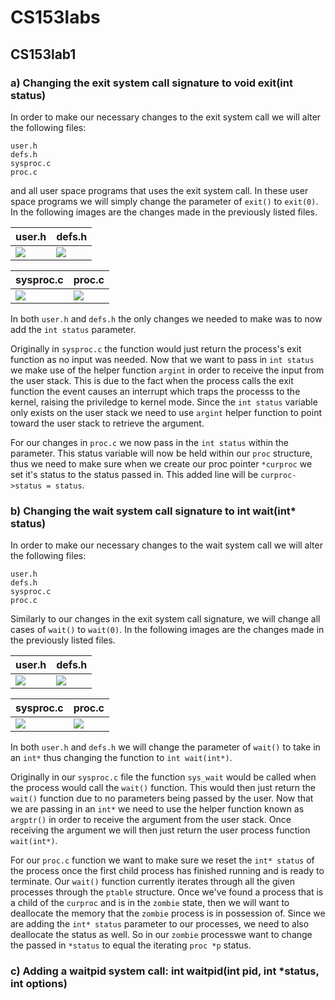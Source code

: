 # CS153labs
## CS153lab1
### a) Changing the exit system call signature to void exit(int status)

In order to make our necessary changes to the exit system call we will alter the following files: 
```
user.h 
defs.h
sysproc.c 
proc.c 
```
and all user space programs that uses the exit system call. In these user space programs we will simply change the parameter of `exit()` to `exit(0)`. In the following images are the changes made in the previously listed files.

| user.h | defs.h |
|--------|--------|
|<img src="https://github.com/MarcJimenez99/cs153labs/blob/master/cs153pictures/lab1/pic1.1.JPG">|<img src="https://github.com/MarcJimenez99/cs153labs/blob/master/cs153pictures/lab1/pic1.2.JPG">|

| sysproc.c | proc.c |
|-----------|--------|
|<img src="https://github.com/MarcJimenez99/cs153labs/blob/master/cs153pictures/lab1/pic1.3.JPG">|<img src="https://github.com/MarcJimenez99/cs153labs/blob/master/cs153pictures/lab1/pic1.4.JPG">|

In both `user.h` and `defs.h` the only changes we needed to make was to now add the `int status` parameter. 

Originally in `sysproc.c` the function would just return the process's exit function as no input was needed. Now that we want to pass in `int status` we make use of the helper function `argint` in order to receive the input from the user stack. This is due to the fact when the process calls the exit function the event causes an interrupt which traps the processs to the kernel, raising the priviledge to kernel mode. Since the `int status` variable only exists on the user stack we need to use `argint` helper function to point toward the user stack to retrieve the argument.

For our changes in `proc.c` we now pass in the `int status` within the parameter. This status variable will now be held within our `proc` structure, thus we need to make sure when we create our proc pointer `*curproc` we set it's status to the status passed in. This added line will be `curproc->status = status`. 

### b) Changing the wait system call signature to int wait(int* status)

In order to make our necessary changes to the wait system call we will alter the following files: 
```
user.h 
defs.h
sysproc.c 
proc.c 
```
Similarly to our changes in the exit system call signature, we will change all cases of `wait()` to `wait(0)`. In the following images are the changes made in the previously listed files.

| user.h | defs.h |
|--------|--------|
|<img src="https://github.com/MarcJimenez99/cs153labs/blob/master/cs153pictures/lab1/waituser.JPG">|<img src="https://github.com/MarcJimenez99/cs153labs/blob/master/cs153pictures/lab1/waitdefs.JPG">|

| sysproc.c | proc.c |
|-----------|--------|
|<img src="https://github.com/MarcJimenez99/cs153labs/blob/master/cs153pictures/lab1/waitsysproc.JPG">|<img src="https://github.com/MarcJimenez99/cs153labs/blob/master/cs153pictures/lab1/waitproc.JPG">|

In both `user.h` and `defs.h` we will change the parameter of `wait()` to take in an `int*` thus changing the function to `int wait(int*)`. 

Originally in our `sysproc.c` file the function `sys_wait` would be called when the process would call the `wait()` function. This would then just return the `wait()` function due to no parameters being passed by the user. Now that we are passing in an `int*` we need to use the helper function known as `argptr()` in order to receive the argument from the user stack. Once receiving the argument we will then just return the user process function `wait(int*)`.

For our `proc.c` function we want to make sure we reset the `int* status` of the process once the first child process has finished running and is ready to terminate. Our `wait()` function currently iterates through all the given processes through the `ptable` structure. Once we've found a process that is a child of the `curproc` and is in the `zombie` state, then we will want to deallocate the memory that the `zombie` process is in possession of. Since we are adding the `int* status` parameter to our processes, we need to also deallocate the status as well. So in our `zombie` processwe want to change the passed in `*status` to equal the iterating `proc *p` status. 

### c) Adding a waitpid system call: int waitpid(int pid, int *status, int options)
